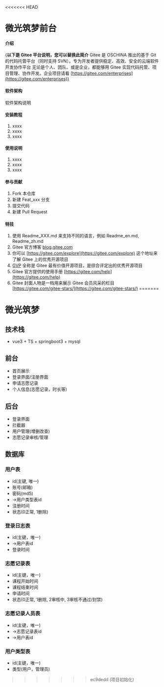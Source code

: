<<<<<<< HEAD
# 微光筑梦前台

#### 介绍
{**以下是 Gitee 平台说明，您可以替换此简介**
Gitee 是 OSCHINA 推出的基于 Git 的代码托管平台（同时支持 SVN）。专为开发者提供稳定、高效、安全的云端软件开发协作平台
无论是个人、团队、或是企业，都能够用 Gitee 实现代码托管、项目管理、协作开发。企业项目请看 [https://gitee.com/enterprises](https://gitee.com/enterprises)}

#### 软件架构
软件架构说明


#### 安装教程

1.  xxxx
2.  xxxx
3.  xxxx

#### 使用说明

1.  xxxx
2.  xxxx
3.  xxxx

#### 参与贡献

1.  Fork 本仓库
2.  新建 Feat_xxx 分支
3.  提交代码
4.  新建 Pull Request


#### 特技

1.  使用 Readme\_XXX.md 来支持不同的语言，例如 Readme\_en.md, Readme\_zh.md
2.  Gitee 官方博客 [blog.gitee.com](https://blog.gitee.com)
3.  你可以 [https://gitee.com/explore](https://gitee.com/explore) 这个地址来了解 Gitee 上的优秀开源项目
4.  [GVP](https://gitee.com/gvp) 全称是 Gitee 最有价值开源项目，是综合评定出的优秀开源项目
5.  Gitee 官方提供的使用手册 [https://gitee.com/help](https://gitee.com/help)
6.  Gitee 封面人物是一档用来展示 Gitee 会员风采的栏目 [https://gitee.com/gitee-stars/](https://gitee.com/gitee-stars/)
=======
# 微光筑梦

## 技术栈
* vue3 + TS + springboot3 + mysql

## 前台
* 首页展示
* 登录界面/注册界面
* 申请志愿记录
* 个人信息(志愿记录，时长等)

## 后台
* 登录界面
* 拦截器
* 用户管理(增删改查)
* 志愿记录审核/管理

## 数据库
### 用户表
* id(主键, 唯一)
* 账号(邮箱)
* 密码(md5)
* ->用户类型表id
* 注册时间
* 状态(0正常, 1删除)
### 登录日志表
* id(主键，唯一)
* ->用户表id
* 登录时间
### 志愿记录表
* id(主键，唯一)
* 课程开始时间
* 课程结束时间
* 申请时间
* 状态(0正常, 1删除, 2审核中, 3审核不通过/封禁)
### 志愿记录人员表
* id(主键，唯一)
* ->志愿记录表id
* ->用户表id


### 用户类型表
* id(主键，唯一)
* 类型(用户，管理员)
>>>>>>> ec9dedd (项目初始化)
